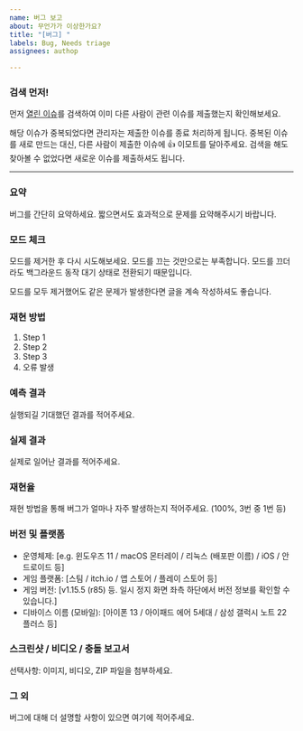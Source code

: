 ```yaml
---
name: 버그 보고
about: 무언가가 이상한가요?
title: "[버그] "
labels: Bug, Needs triage
assignees: authop

---
```


### 검색 먼저!

먼저 [열린 이슈](https://github.com/7thbeatgames/adofai/issues?q=is%3Aissue+is%3Aopen)를 검색하여 이미 다른 사람이 관련 이슈를 제출했는지 확인해보세요.

해당 이슈가 중복되었다면 관리자는 제출한 이슈를 종료 처리하게 됩니다. 중복된 이슈를 새로 만드는 대신, 다른 사람이 제출한 이슈에 👍 이모트를 달아주세요. 검색을 해도 찾아볼 수 없었다면 새로운 이슈를 제출하셔도 됩니다.

---

### 요약
버그를 간단히 요약하세요. 짧으면서도 효과적으로 문제를 요약해주시기 바랍니다.

### 모드 체크
모드를 제거한 후 다시 시도해보세요. 모드를 끄는 것만으로는 부족합니다. 모드를 끄더라도 백그라운드 동작 대기 상태로 전환되기 때문입니다. 

모드를 모두 제거했어도 같은 문제가 발생한다면 글을 계속 작성하셔도 좋습니다.

### 재현 방법
1. Step 1
2. Step 2
3. Step 3
4. 오류 발생

### 예측 결과
실행되길 기대했던 결과를 적어주세요.

### 실제 결과
실제로 일어난 결과를 적어주세요.

### 재현율
재현 방법을 통해 버그가 얼마나 자주 발생하는지 적어주세요. (100%, 3번 중 1번 등)

### 버전 및 플랫폼
- 운영체제: [e.g. 윈도우즈 11 / macOS 몬터레이 / 리눅스 (배포판 이름) / iOS / 안드로이드 등]
- 게임 플랫폼: [스팀 / itch.io / 앱 스토어 / 플레이 스토어 등]
- 게임 버전: [v1.15.5 (r85) 등. 일시 정지 화면 좌측 하단에서 버전 정보를 확인할 수 있습니다.]
- 디바이스 이름 (모바일): [아이폰 13 / 아이패드 에어 5세대 / 삼성 갤럭시 노트 22 플러스 등]

### 스크린샷 / 비디오 / 충돌 보고서
선택사항: 이미지, 비디오, ZIP 파일을 첨부하세요.

### 그 외
버그에 대해 더 설명할 사항이 있으면 여기에 적어주세요.
